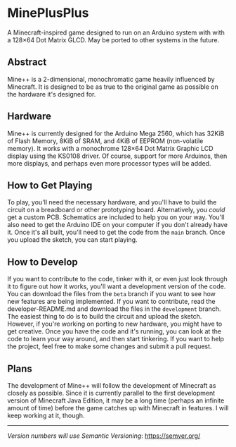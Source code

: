 # MinePlusPlus
A Minecraft-inspired game designed to run on an Arduino system with with a 128×64 Dot Matrix GLCD. May be ported to other systems in the future.
## Abstract
Mine++ is a 2-dimensional, monochromatic game heavily influenced by Minecraft. It is designed to be as true to the original game as possible on the hardware it's designed for. 
## Hardware
Mine++ is currently designed for the Arduino Mega 2560, which has 32KiB of Flash Memory, 8KiB of SRAM, and 4KiB of EEPROM (non-volatile memory). It works with a monochrome 128×64 Dot Matrix Graphic LCD display using the KS0108 driver. 
Of course, support for more Arduinos, then more displays, and perhaps even more processor types will be added.
## How to Get Playing
To play, you'll need the necessary hardware, and you'll have to build the circuit on a breadboard or other prototyping board. Alternatively, you *could* get a custom PCB. Schematics are included to help you on your way.
You'll also need to get the Arduino IDE on your computer if you don't already have it.
Once it's all built, you'll need to get the code from the `main` branch. 
Once you upload the sketch, you can start playing.
## How to Develop
If you want to contribute to the code, tinker with it, or even just look through it to figure out how it works, you'll want a development version of the code.
You can download the files from the `beta` branch if you want to see how new features are being implemented. If you want to contribute, read the developer-README.md and download the files in the `development` branch.
The easiest thing to do is to build the circuit and upload the sketch. However, if you're working on porting to new hardware, you might have to get creative.
Once you have the code and it's running, you can look at the code to learn your way around, and then start tinkering. If you want to help the project, feel free to make some changes and submit a pull request.
## Plans
The development of Mine++ will follow the development of Minecraft as closely as possible. Since it is currently parallel to the first development version of Minecraft Java Edition, it may be a long time (perhaps an infinite amount of time) before the game catches up with Minecraft in features. I will keep working at it, though.

-------
*Version numbers will use Semantic Versioning*: https://semver.org/
